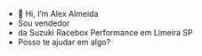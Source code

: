 - 👋 Hi, I’m Alex Almeida 
- Sou vendedor
-  da Suzuki Racebox Performance em Limeira SP 
- Posso te ajudar em algo?

<!---
Brunagcordeiro/Brunagcordeiro is a ✨ special ✨ repository because its `README.md` (this file) appears on your GitHub profile.
You can click the Preview link to take a look at your changes.
--->
